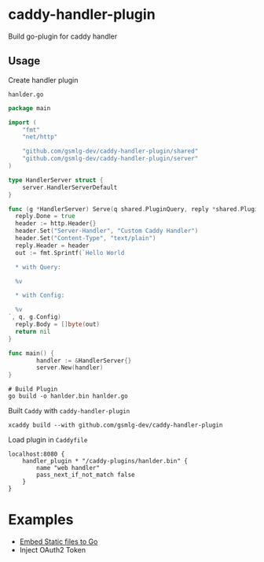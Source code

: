 # caddy-handler-plugin

Build go-plugin for caddy handler

## Usage

Create handler plugin

`hanlder.go`

```go
package main

import (
    "fmt"
    "net/http"

    "github.com/gsmlg-dev/caddy-handler-plugin/shared"
    "github.com/gsmlg-dev/caddy-handler-plugin/server"
)

type HandlerServer struct {
    server.HandlerServerDefault
}

func (g *HandlerServer) Serve(q shared.PluginQuery, reply *shared.PluginReply) error {
  reply.Done = true
  header := http.Header{}
  header.Set("Server-Handler", "Custom Caddy Handler")
  header.Set("Content-Type", "text/plain")
  reply.Header = header
  out := fmt.Sprintf(`Hello World

  * with Query:

  %v

  * with Config:

  %v
`, q, g.Config)
  reply.Body = []byte(out)
  return nil
}

func main() {
        handler := &HandlerServer{}
        server.New(handler)
}
```

```shell
# Build Plugin
go build -o hanlder.bin hanlder.go
```

Built `Caddy` with `caddy-handler-plugin`

```shell
xcaddy build --with github.com/gsmlg-dev/caddy-handler-plugin
```

Load plugin in `Caddyfile`

```caddyfile
localhost:8080 {
    handler_plugin * "/caddy-plugins/hanlder.bin" {
        name "web handler"
        pass_next_if_not_match false
    }
}
```

# Examples

- [Embed Static files to Go](examples/static_plugin)
- Inject OAuth2 Token
